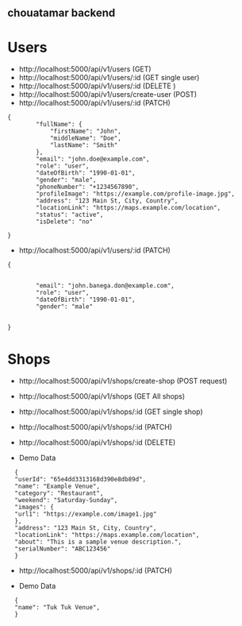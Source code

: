 ## chouatamar backend

# Users

- http://localhost:5000/api/v1/users (GET)
- http://localhost:5000/api/v1/users/:id (GET single user)
- http://localhost:5000/api/v1/users/:id (DELETE )
- http://localhost:5000/api/v1/users/create-user (POST)
- http://localhost:5000/api/v1/users/:id (PATCH)

```
{
        "fullName": {
            "firstName": "John",
            "middleName": "Doe",
            "lastName": "Smith"
        },
        "email": "john.doe@example.com",
        "role": "user",
        "dateOfBirth": "1990-01-01",
        "gender": "male",
        "phoneNumber": "+1234567890",
        "profileImage": "https://example.com/profile-image.jpg",
        "address": "123 Main St, City, Country",
        "locationLink": "https://maps.example.com/location",
        "status": "active",
        "isDelete": "no"

}
```

- http://localhost:5000/api/v1/users/:id (PATCH)

```
{


        "email": "john.banega.don@example.com",
        "role": "user",
        "dateOfBirth": "1990-01-01",
        "gender": "male"


}
```

# Shops

- http://localhost:5000/api/v1/shops/create-shop (POST request)
- http://localhost:5000/api/v1/shops (GET All shops)
- http://localhost:5000/api/v1/shops/:id (GET single shop)
- http://localhost:5000/api/v1/shops/:id (PATCH)
- http://localhost:5000/api/v1/shops/:id (DELETE)

- Demo Data

```
  {
  "userId": "65e4dd3313168d390e8db89d",
  "name": "Example Venue",
  "category": "Restaurant",
  "weekend": "Saturday-Sunday",
  "images": {
  "url1": "https://example.com/image1.jpg"
  },
  "address": "123 Main St, City, Country",
  "locationLink": "https://maps.example.com/location",
  "about": "This is a sample venue description.",
  "serialNumber": "ABC123456"
  }
```

- http://localhost:5000/api/v1/shops/:id (PATCH)

- Demo Data

```
  {
  "name": "Tuk Tuk Venue",
  }
```
